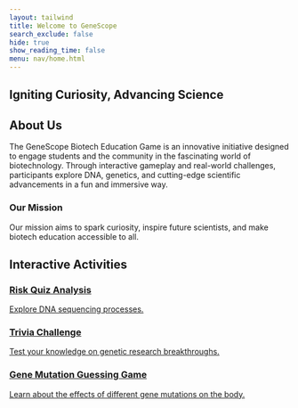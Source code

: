```yaml
---
layout: tailwind
title: Welcome to GeneScope
search_exclude: false
hide: true
show_reading_time: false
menu: nav/home.html
---
```


<!-- Hero Section -->
<section id="welcome" class="h-screen flex flex-col items-center justify-center text-center bg-cover bg-center relative" style="background-image: url('https://scitechdaily.com/images/DNA-Genetics.gif');">
    <div class="absolute inset-0 bg-black opacity-50"></div>
    <div class="relative z-10">
        <h1 class="text-6xl font-bold text-white neon-glow">
            <span id="typewriter"></span>
        </h1>
        <h2 class="text-2xl mt-4 text-white opacity-80">Igniting Curiosity, Advancing Science</h2>
    </div>
</section>

<!-- About Us Section -->
<section id="about" class="py-20 text-center bg-gray-900">
    <h2 class="text-5xl font-bold text-white fade-in">About Us</h2>
    <p class="text-xl text-gray-300 mt-4 max-w-4xl mx-auto fade-in">
        The GeneScope Biotech Education Game is an innovative initiative designed to engage students and the community in the fascinating world of biotechnology. Through interactive gameplay and real-world challenges, participants explore DNA, genetics, and cutting-edge scientific advancements in a fun and immersive way.
    </p>
</section>

<!-- Our Mission Section -->
<section id="mission" class="py-20 text-center bg-black">
    <h3 class="text-5xl font-bold text-white fade-in">Our Mission</h3>
    <p class="text-xl text-gray-300 mt-4 max-w-4xl mx-auto fade-in">
        Our mission aims to spark curiosity, inspire future scientists, and make biotech education accessible to all.
    </p>
</section>

<!-- Interactive Activities Section -->
<section id="ai-solutions" class="py-20 bg-gray-900">
    <h2 class="text-5xl font-bold text-center text-white mb-10 fade-in">Interactive Activities</h2>
    <div class="grid grid-cols-1 md:grid-cols-3 gap-8 mx-auto max-w-6xl">
        <a href="{{ site.baseurl }}/risk-quiz/">
            <div class="bg-white p-6 rounded-lg shadow-lg hover:scale-105 ai-card">
                <h3 class="text-3xl font-bold mb-2 text-black">Risk Quiz Analysis</h3>
                <p class="text-xl text-gray-700">Explore DNA sequencing processes.</p>
            </div>
        </a>
        <a href="{{ site.baseurl }}/trivia">
            <div class="bg-white p-6 rounded-lg shadow-lg hover:scale-105 ai-card">
                <h3 class="text-3xl font-bold mb-2 text-black">Trivia Challenge</h3>
                <p class="text-xl text-gray-700">Test your knowledge on genetic research breakthroughs.</p>
            </div>
        </a>
        <a href="{{ site.baseurl }}/genes">
            <div class="bg-white p-6 rounded-lg shadow-lg hover:scale-105 ai-card">
                <h3 class="text-3xl font-bold mb-2 text-black">Gene Mutation Guessing Game</h3>
                <p class="text-xl text-gray-700">Learn about the effects of different gene mutations on the body.</p>
            </div>
        </a>
    </div>
</section>

<!-- Typewriter Effect Script -->
<script>
document.addEventListener("DOMContentLoaded", function () {
    const text = "Welcome to GeneScope";
    let index = 0;
    const speed = 100; // typing speed in milliseconds
    const typewriter = document.getElementById("typewriter");

    function type() {
        if (index < text.length) {
            typewriter.textContent += text.charAt(index);
            index++;
            setTimeout(type, speed);
        }
    }

    type();
});
</script>

<!-- Custom Styles -->
<style>
/* Blue Scrollbar */
::-webkit-scrollbar {
    width: 10px;
}

::-webkit-scrollbar-track {
    background: #f1f1f1;
}

::-webkit-scrollbar-thumb {
    background: #2563EB;
    border-radius: 5px;
}

::-webkit-scrollbar-thumb:hover {
    background: #1E40AF;
}
</style>